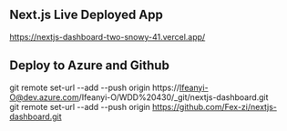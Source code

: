 ## Next.js Live Deployed App

https://nextjs-dashboard-two-snowy-41.vercel.app/

## Deploy to Azure and Github

git remote set-url --add --push origin https://Ifeanyi-O@dev.azure.com/Ifeanyi-O/WDD%20430/_git/nextjs-dashboard.git      
git remote set-url --add --push origin https://github.com/Fex-zi/nextjs-dashboard.git    